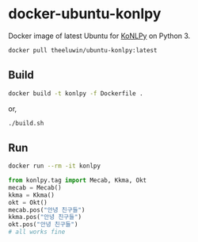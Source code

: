 # docker-ubuntu-konlpy

Docker image of latest Ubuntu for [KoNLPy](http://konlpy.org) on Python 3.

```bash
docker pull theeluwin/ubuntu-konlpy:latest
```

## Build

```bash
docker build -t konlpy -f Dockerfile .
```

or,

```bash
./build.sh
```

## Run

```bash
docker run --rm -it konlpy
```

```python
from konlpy.tag import Mecab, Kkma, Okt
mecab = Mecab()
kkma = Kkma()
okt = Okt()
mecab.pos("안녕 친구들")
kkma.pos("안녕 친구들")
okt.pos("안녕 친구들")
# all works fine
```
